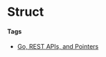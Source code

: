 # Struct

#### Tags
* [Go, REST APIs, and Pointers](https://willnorris.com/2014/05/go-rest-apis-and-pointers)

